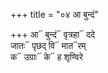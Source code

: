+++
title = "०४ आ बुन्दं"

+++
आ᳓ बुन्दं᳓ वृत्रहा᳓ ददे  
जातः᳓ पृछद् वि᳓ मात᳓रम्  
क᳓ उग्राः᳓ के᳓ ह शृण्विरे